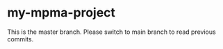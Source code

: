 ﻿# my-mpma-project
 This is the master branch. Please switch to main branch to read previous commits.
